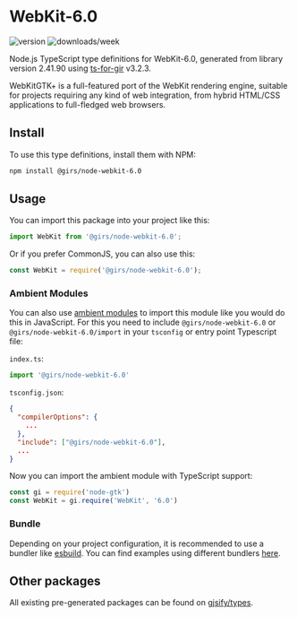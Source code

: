 
# WebKit-6.0

![version](https://img.shields.io/npm/v/@girs/node-webkit-6.0)
![downloads/week](https://img.shields.io/npm/dw/@girs/node-webkit-6.0)


Node.js TypeScript type definitions for WebKit-6.0, generated from library version 2.41.90 using [ts-for-gir](https://github.com/gjsify/ts-for-gir) v3.2.3.

WebKitGTK+ is a full-featured port of the WebKit rendering engine, suitable for projects requiring any kind of web integration, from hybrid HTML/CSS applications to full-fledged web browsers.

## Install

To use this type definitions, install them with NPM:
```bash
npm install @girs/node-webkit-6.0
```

## Usage

You can import this package into your project like this:
```ts
import WebKit from '@girs/node-webkit-6.0';
```

Or if you prefer CommonJS, you can also use this:
```ts
const WebKit = require('@girs/node-webkit-6.0');
```

### Ambient Modules

You can also use [ambient modules](https://github.com/gjsify/ts-for-gir/tree/main/packages/cli#ambient-modules) to import this module like you would do this in JavaScript.
For this you need to include `@girs/node-webkit-6.0` or `@girs/node-webkit-6.0/import` in your `tsconfig` or entry point Typescript file:

`index.ts`:
```ts
import '@girs/node-webkit-6.0'
```

`tsconfig.json`:
```json
{
  "compilerOptions": {
    ...
  },
  "include": ["@girs/node-webkit-6.0"],
  ...
}
```

Now you can import the ambient module with TypeScript support: 

```ts
const gi = require('node-gtk')
const WebKit = gi.require('WebKit', '6.0')
```


### Bundle

Depending on your project configuration, it is recommended to use a bundler like [esbuild](https://esbuild.github.io/). You can find examples using different bundlers [here](https://github.com/gjsify/ts-for-gir/tree/main/examples).

## Other packages

All existing pre-generated packages can be found on [gjsify/types](https://github.com/gjsify/types).

